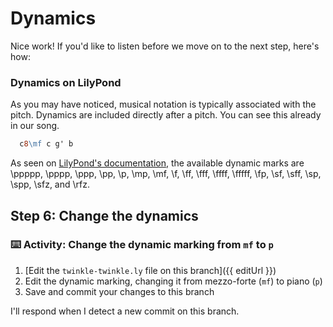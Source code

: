 # Dynamics

Nice work! If you'd like to listen before we move on to the next step, here's how:

### Dynamics on LilyPond

As you may have noticed, musical notation is typically associated with the pitch. Dynamics are included directly after a pitch. You can see this already in our song.

```ly
  c8\mf c g' b
```

As seen on [LilyPond's documentation](http://lilypond.org/doc/v2.18/Documentation/notation/expressive-marks-attached-to-notes), the available dynamic marks are \ppppp, \pppp, \ppp, \pp, \p, \mp, \mf, \f, \ff, \fff, \ffff, \fffff, \fp, \sf, \sff, \sp, \spp, \sfz, and \rfz.

## Step 6: Change the dynamics

### :keyboard: Activity: Change the dynamic marking from `mf` to `p`

1. [Edit the `twinkle-twinkle.ly` file on this branch]({{ editUrl }})
2. Edit the dynamic marking, changing it from mezzo-forte (`mf`) to piano (`p`)
3. Save and commit your changes to this branch

I'll respond when I detect a new commit on this branch.